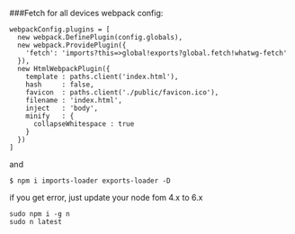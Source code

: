 ###Fetch for all devices
webpack config:
```
webpackConfig.plugins = [
  new webpack.DefinePlugin(config.globals),
  new webpack.ProvidePlugin({
    'fetch': 'imports?this=>global!exports?global.fetch!whatwg-fetch'
  }),
  new HtmlWebpackPlugin({
    template : paths.client('index.html'),
    hash     : false,
    favicon  : paths.client('./public/favicon.ico'),
    filename : 'index.html',
    inject   : 'body',
    minify   : {
      collapseWhitespace : true
    }
  })
]
```
and 
```
$ npm i imports-loader exports-loader -D
```
if you get error, just update your node fom 4.x to 6.x
```
sudo npm i -g n
sudo n latest
```
